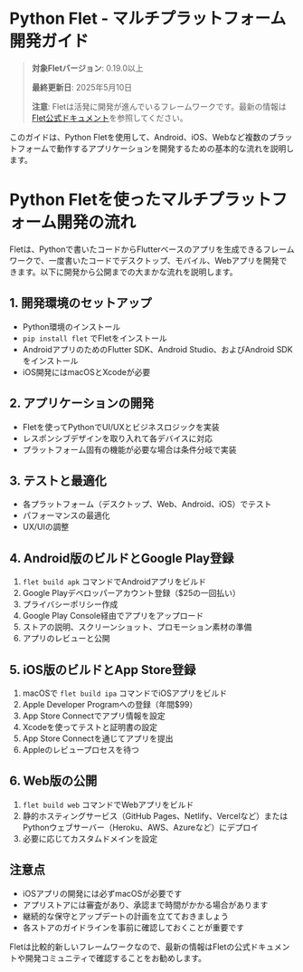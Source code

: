 # Python Flet - マルチプラットフォーム開発ガイド

> **対象Fletバージョン**: 0.19.0以上
>
> **最終更新日**: 2025年5月10日
>
> **注意**: Fletは活発に開発が進んでいるフレームワークです。最新の情報は[Flet公式ドキュメント](https://flet.dev/docs/)を参照してください。

このガイドは、Python Fletを使用して、Android、iOS、Webなど複数のプラットフォームで動作するアプリケーションを開発するための基本的な流れを説明します。

# Python Fletを使ったマルチプラットフォーム開発の流れ

Fletは、Pythonで書いたコードからFlutterベースのアプリを生成できるフレームワークで、一度書いたコードでデスクトップ、モバイル、Webアプリを開発できます。以下に開発から公開までの大まかな流れを説明します。

## 1. 開発環境のセットアップ

- Python環境のインストール
- `pip install flet` でFletをインストール
- AndroidアプリのためのFlutter SDK、Android Studio、およびAndroid SDKをインストール
- iOS開発にはmacOSとXcodeが必要

## 2. アプリケーションの開発

- Fletを使ってPythonでUI/UXとビジネスロジックを実装
- レスポンシブデザインを取り入れて各デバイスに対応
- プラットフォーム固有の機能が必要な場合は条件分岐で実装

## 3. テストと最適化

- 各プラットフォーム（デスクトップ、Web、Android、iOS）でテスト
- パフォーマンスの最適化
- UX/UIの調整

## 4. Android版のビルドとGoogle Play登録

1. `flet build apk` コマンドでAndroidアプリをビルド
2. Google Playデベロッパーアカウント登録（$25の一回払い）
3. プライバシーポリシー作成
4. Google Play Console経由でアプリをアップロード
5. ストアの説明、スクリーンショット、プロモーション素材の準備
6. アプリのレビューと公開

## 5. iOS版のビルドとApp Store登録

1. macOSで `flet build ipa` コマンドでiOSアプリをビルド
2. Apple Developer Programへの登録（年間$99）
3. App Store Connectでアプリ情報を設定
4. Xcodeを使ってテストと証明書の設定
5. App Store Connectを通じてアプリを提出
6. Appleのレビュープロセスを待つ

## 6. Web版の公開

1. `flet build web` コマンドでWebアプリをビルド
2. 静的ホスティングサービス（GitHub Pages、Netlify、Vercelなど）またはPythonウェブサーバー（Heroku、AWS、Azureなど）にデプロイ
3. 必要に応じてカスタムドメインを設定

## 注意点

- iOSアプリの開発には必ずmacOSが必要です
- アプリストアには審査があり、承認まで時間がかかる場合があります
- 継続的な保守とアップデートの計画を立てておきましょう
- 各ストアのガイドラインを事前に確認しておくことが重要です

Fletは比較的新しいフレームワークなので、最新の情報はFletの公式ドキュメントや開発コミュニティで確認することをお勧めします。
